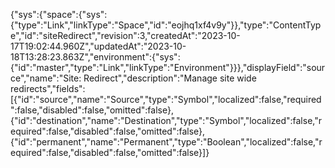 {"sys":{"space":{"sys":{"type":"Link","linkType":"Space","id":"eojhq1xf4v9y"}},"type":"ContentType","id":"siteRedirect","revision":3,"createdAt":"2023-10-17T19:02:44.960Z","updatedAt":"2023-10-18T13:28:23.863Z","environment":{"sys":{"id":"master","type":"Link","linkType":"Environment"}}},"displayField":"source","name":"Site: Redirect","description":"Manage site wide redirects","fields":[{"id":"source","name":"Source","type":"Symbol","localized":false,"required":false,"disabled":false,"omitted":false},{"id":"destination","name":"Destination","type":"Symbol","localized":false,"required":false,"disabled":false,"omitted":false},{"id":"permanent","name":"Permanent","type":"Boolean","localized":false,"required":false,"disabled":false,"omitted":false}]}